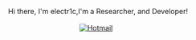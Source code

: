 <p align="center">
  Hi there, I'm electr1c,I'm a Researcher, and Developer!<br><br>
  <a href="mailto:electr1cc@hotmail.com" target="_blank"><img alt="Hotmail" src="https://i.hizliresim.com/prtu2oj.png" /></a>&nbsp;&nbsp;
</p>
